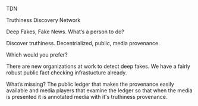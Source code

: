 TDN

Truthiness Discovery Network

Deep Fakes, Fake News. What’s a person to do?

Discover truthiness. Decentrialized, public, media provenance.

Which would you prefer?

There are new organizations at work to detect deep fakes. We have a fairly robust public fact checking infrastucture already.

What’s missing? The public ledger that makes the provenance easily available and media players that examine the ledger so that when the media is presented it is annotated media with it's truthiness provenance.
